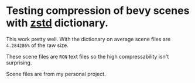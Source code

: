 
# Testing compression of bevy scenes with [zstd](https://github.com/facebook/zstd) dictionary.

This work pretty well. With the dictionary on average scene files are `4.284286%` of the raw size.

These scene files are `RON` text files so the high compressability isn't surprising.

Scene files are from my personal project.